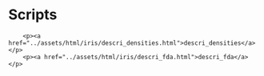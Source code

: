 # Scripts

```@raw html
    <p><a href="../assets/html/iris/descri_densities.html">descri_densities</a></p>
    <p><a href="../assets/html/iris/descri_fda.html">descri_fda</a></p>
```

